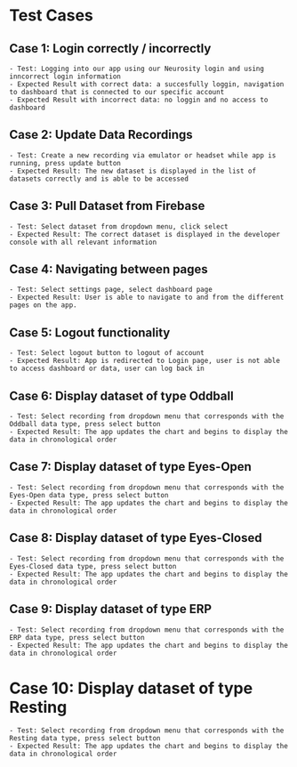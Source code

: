 # Test Cases

## Case 1: Login correctly / incorrectly
    - Test: Logging into our app using our Neurosity login and using inncorrect login information
    - Expected Result with correct data: a succesfully loggin, navigation to dashboard that is connected to our specific account
    - Expected Result with incorrect data: no loggin and no access to dashboard   

## Case 2: Update Data Recordings
    - Test: Create a new recording via emulator or headset while app is running, press update button
    - Expected Result: The new dataset is displayed in the list of datasets correctly and is able to be accessed

## Case 3: Pull Dataset from Firebase
    - Test: Select dataset from dropdown menu, click select 
    - Expected Result: The correct dataset is displayed in the developer console with all relevant information 

## Case 4: Navigating between pages
    - Test: Select settings page, select dashboard page
    - Expected Result: User is able to navigate to and from the different pages on the app. 

## Case 5: Logout functionality
    - Test: Select logout button to logout of account
    - Expected Result: App is redirected to Login page, user is not able to access dashboard or data, user can log back in
    
## Case 6: Display dataset of type Oddball
    - Test: Select recording from dropdown menu that corresponds with the Oddball data type, press select button
    - Expected Result: The app updates the chart and begins to display the data in chronological order  

## Case 7: Display dataset of type Eyes-Open
    - Test: Select recording from dropdown menu that corresponds with the Eyes-Open data type, press select button
    - Expected Result: The app updates the chart and begins to display the data in chronological order 

## Case 8: Display dataset of type Eyes-Closed
    - Test: Select recording from dropdown menu that corresponds with the Eyes-Closed data type, press select button
    - Expected Result: The app updates the chart and begins to display the data in chronological order 

## Case 9: Display dataset of type ERP
    - Test: Select recording from dropdown menu that corresponds with the ERP data type, press select button
    - Expected Result: The app updates the chart and begins to display the data in chronological order 

# Case 10: Display dataset of type Resting
    - Test: Select recording from dropdown menu that corresponds with the Resting data type, press select button
    - Expected Result: The app updates the chart and begins to display the data in chronological order 
